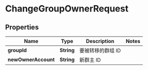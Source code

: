 

# ChangeGroupOwnerRequest


## Properties

| Name | Type | Description | Notes |
|------------ | ------------- | ------------- | -------------|
|**groupId** | **String** | 要被转移的群组 ID |  |
|**newOwnerAccount** | **String** | 新群主 ID |  |



